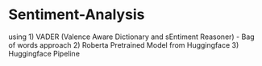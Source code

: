 # Sentiment-Analysis
using 1) VADER (Valence Aware Dictionary and sEntiment Reasoner) - Bag of words approach
2) Roberta Pretrained Model from Huggingface
3) Huggingface Pipeline
